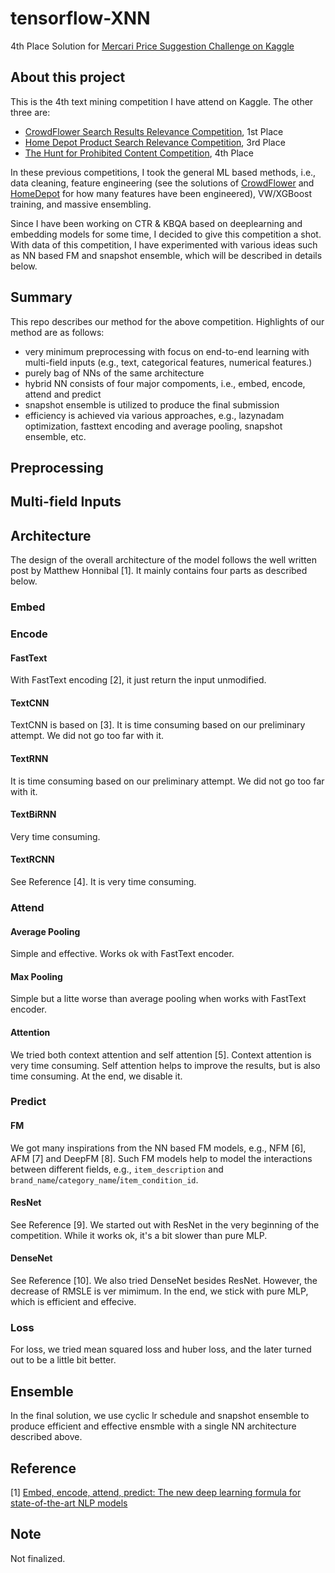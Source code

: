 # tensorflow-XNN

4th Place Solution for [Mercari Price Suggestion Challenge on Kaggle](https://www.kaggle.com/c/mercari-price-suggestion-challenge)

## About this project
This is the 4th text mining competition I have attend on Kaggle. The other three are:

* [CrowdFlower Search Results Relevance Competition](https://www.kaggle.com/c/crowdflower-search-relevance), 1st Place
* [Home Depot Product Search Relevance Competition](https://www.kaggle.com/c/home-depot-product-search-relevance), 3rd Place
* [The Hunt for Prohibited Content Competition](http://www.kaggle.com/c/avito-prohibited-content), 4th Place

In these previous competitions, I took the general ML based methods, i.e., data cleaning, feature engineering (see the solutions of [CrowdFlower](https://github.com/ChenglongChen/Kaggle_CrowdFlower) and [HomeDepot](https://github.com/ChenglongChen/Kaggle_HomeDepot) for how many features have been engineered), VW/XGBoost training, and massive ensembling. 

Since I have been working on CTR & KBQA based on deeplearning and embedding models for some time, I decided to give this competition a shot. With data of this competition, I have experimented with various ideas such as NN based FM and snapshot ensemble, which will be described in details below.

## Summary
This repo describes our method for the above competition. Highlights of our method are as follows:

* very minimum preprocessing with focus on end-to-end learning with multi-field inputs (e.g., text, categorical features, numerical features.)
* purely bag of NNs of the same architecture
* hybrid NN consists of four major compoments, i.e., embed, encode, attend and predict
* snapshot ensemble is utilized to produce the final submission
* efficiency is achieved via various approaches, e.g., lazynadam optimization, fasttext encoding and average pooling, snapshot ensemble, etc.

## Preprocessing

## Multi-field Inputs

## Architecture
The design of the overall architecture of the model follows the well written post by Matthew Honnibal [1]. It mainly contains four parts as described below.

### Embed

### Encode
#### FastText
With FastText encoding [2], it just return the input unmodified.

#### TextCNN
TextCNN is based on [3]. It is time consuming based on our preliminary attempt. We did not go too far with it.

#### TextRNN
It is time consuming based on our preliminary attempt. We did not go too far with it.

#### TextBiRNN
Very time consuming.

#### TextRCNN
See Reference [4]. It is very time consuming.

### Attend
#### Average Pooling
Simple and effective. Works ok with FastText encoder.

#### Max Pooling
Simple but a litte worse than average pooling when works with FastText encoder.

#### Attention
We tried both context attention and self attention [5]. Context attention is very time consuming. Self attention helps to improve the results, but is also time consuming. At the end, we disable it.

### Predict
#### FM
We got many inspirations from the NN based FM models, e.g., NFM [6], AFM [7] and DeepFM [8]. Such FM models help to model the interactions between different fields, e.g., `item_description` and `brand_name`/`category_name`/`item_condition_id`.

#### ResNet
See Reference [9]. We started out with ResNet in the very beginning of the competition. While it works ok, it's a bit slower than pure MLP.

#### DenseNet
See Reference [10]. We also tried DenseNet besides ResNet. However, the decrease of RMSLE is ver mimimum. In the end, we stick with pure MLP, which is efficient and effecive.

### Loss
For loss, we tried mean squared loss and huber loss, and the later turned out to be a little bit better.

## Ensemble
In the final solution, we use cyclic lr schedule and snapshot ensemble to produce efficient and effective ensmble with a single NN architecture described above.
 
## Reference
[1] [Embed, encode, attend, predict: The new deep learning formula for state-of-the-art NLP models](https://explosion.ai/blog/deep-learning-formula-nlp)

## Note
Not finalized.